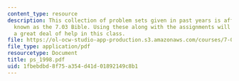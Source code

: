 ```yaml
---
content_type: resource
description: This collection of problem sets given in past years is affectionately
  known as the 7.03 Bible. Using these along with the assignments will give the student
  a great deal of help in this class.
file: https://ol-ocw-studio-app-production.s3.amazonaws.com/courses/7-03-genetics-fall-2004/1fbebdbd8f75a354d41d01892149c8b1_ps_1998.pdf
file_type: application/pdf
resourcetype: Document
title: ps_1998.pdf
uid: 1fbebdbd-8f75-a354-d41d-01892149c8b1
---
```

